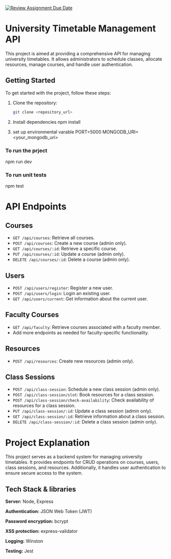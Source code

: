 [![Review Assignment Due Date](https://classroom.github.com/assets/deadline-readme-button-24ddc0f5d75046c5622901739e7c5dd533143b0c8e959d652212380cedb1ea36.svg)](https://classroom.github.com/a/MhkFIDKy)

# University Timetable Management API

This project is aimed at providing a comprehensive API for managing university timetables. It allows administrators to schedule classes, allocate resources, manage courses, and handle user authentication.

## Getting Started

To get started with the project, follow these steps:

1. Clone the repository:

   ```bash
   git clone <repository_url>

   ```

2. Install dependencies
   npm install

3. set up environmental varable
   PORT=5000
   MONGODB_URI=<your_mongodb_uri>

### To run the prject

npm run dev

### To run unit tests

npm test

# API Endpoints

## Courses

- `GET /api/courses`: Retrieve all courses.
- `POST /api/courses`: Create a new course (admin only).
- `GET /api/courses/:id`: Retrieve a specific course.
- `PUT /api/courses/:id`: Update a course (admin only).
- `DELETE /api/courses/:id`: Delete a course (admin only).

## Users

- `POST /api/users/register`: Register a new user.
- `POST /api/users/login`: Login an existing user.
- `GET /api/users/current`: Get information about the current user.

## Faculty Courses

- `GET /api/faculty`: Retrieve courses associated with a faculty member.
- Add more endpoints as needed for faculty-specific functionality.

## Resources

- `POST /api/resources`: Create new resources (admin only).

## Class Sessions

- `POST /api/class-session`: Schedule a new class session (admin only).
- `POST /api/class-session/slot`: Book resources for a class session.
- `POST /api/class-session/check-availability`: Check availability of resources for a class session.
- `PUT /api/class-session/:id`: Update a class session (admin only).
- `GET /api/class-session/:id`: Retrieve information about a class session.
- `DELETE /api/class-session/:id`: Delete a class session (admin only).

# Project Explanation

This project serves as a backend system for managing university timetables. It provides endpoints for CRUD operations on courses, users, class sessions, and resources. Additionally, it handles user authentication to ensure secure access to the system.



## Tech Stack & libraries


**Server:** Node, Express

**Authentication:** JSON Web Token (JWT)

**Password encryption:** bcrypt

**XSS protection:** express-validator

**Logging:** Winston

**Testing:** Jest



